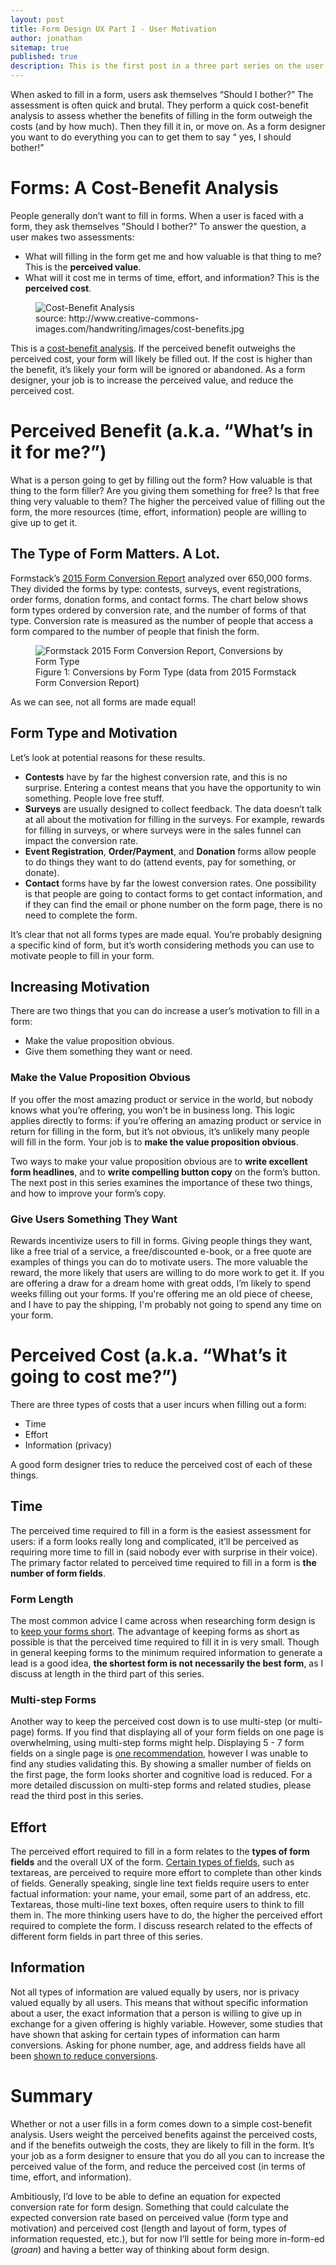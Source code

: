```yaml
---
layout: post
title: Form Design UX Part I - User Motivation
author: jonathan
sitemap: true
published: true
description: This is the first post in a three part series on the user experience (UX) of form design. This post introduces a model for thinking about form design from the user perspective. I outline the cost-benefit analysis implicitly performed by users when deciding to fill in a form or not, and discuss the perceived benefits and costs associated with the decision.
---
```


When asked to fill in a form, users ask themselves “Should I bother?” The assessment is often quick and brutal. 
They perform a quick cost-benefit analysis to assess whether the benefits of filling in the form outweigh the costs (and by how much). 
Then they fill it in, or move on. As a form designer you want to do everything you can to get them to say “ yes, I should bother!”

# Forms: A Cost-Benefit Analysis  #

People generally don’t want to fill in forms. When a user is faced with a form, they ask themselves "Should I bother?"
To answer the question, a user makes two assessments:
* What will filling in the form get me and how valuable is that thing to me? This is the **perceived value**.
* What will it cost me in terms of time, effort, and information? This is the **perceived cost**.

<figure class="figure">
  <img src="{{ site.baseurl }}/images/form-design/cost-benefits.jpg"
    class="img-responsive"
    alt="Cost-Benefit Analysis"
    />
  <figcaption class="figure-caption">source: http://www.creative-commons-images.com/handwriting/images/cost-benefits.jpg</figcaption>
</figure>

This is a [cost-benefit analysis](https://en.wikipedia.org/wiki/Cost%E2%80%93benefit_analysis). If the perceived benefit outweighs the perceived cost, your form will likely be filled out. 
If the cost is higher than the benefit, it’s likely your form will be ignored or abandoned. As a form designer, your job is to increase the perceived value, and reduce the perceived cost.

# Perceived Benefit (a.k.a. “What’s in it for me?”) #

What is a person going to get by filling out the form? How valuable is that thing to the form filler? 
Are you giving them something for free? Is that free thing very valuable to them? 
The higher the perceived value of filling out the form, the more resources (time, effort, information) 
people are willing to give up to get it. 

## The Type of Form Matters. A Lot. ##

Formstack’s [2015 Form Conversion Report](https://www.formstack.com/report/form-conversion-2015) analyzed over 650,000 forms. 
They divided the forms by type: contests, surveys, event registrations, order forms, donation forms, and contact forms. 
The chart below shows form types ordered by conversion rate, and the number of forms of that type. 
Conversion rate is measured as the number of people that access a form compared to the number of people that finish the form.

<figure class="figure">
  <img src="{{ site.baseurl }}/images/form-design/formstack-form-type-and-converstion-percentage.png"
    class="img-responsive"
    alt="Formstack 2015 Form Conversion Report, Conversions by Form Type"
    />
  <figcaption class="figure-caption">Figure 1: Conversions by Form Type (data from 2015 Formstack Form Conversion Report)</figcaption>
</figure>

As we can see, not all forms are made equal!

## Form Type and Motivation ##

Let’s look at potential reasons for these results.
* **Contests** have by far the highest conversion rate, and this is no surprise. Entering a contest means that you have the opportunity to win something. People love free stuff.
* **Surveys** are usually designed to collect feedback. The data doesn’t talk at all about the motivation for filling in the surveys. For example, rewards for filling in surveys, or where surveys were in the sales funnel can impact the conversion rate.
* **Event Registration**, **Order/Payment**, and **Donation** forms allow people to do things they want to do (attend events, pay for something, or donate).
* **Contact** forms have by far the lowest conversion rates. One possibility is that people are going to contact forms to get contact information, and if they can find the email or phone number on the form page, there is no need to complete the form.

It’s clear that not all forms types are made equal. You’re probably designing a specific kind of form, but it’s worth considering methods you can use to motivate people to fill in your form.

## Increasing Motivation ##

There are two things that you can do increase a user’s motivation to fill in a form:
* Make the value proposition obvious.
* Give them something they want or need.

### Make the Value Proposition Obvious ###

If you offer the most amazing product or service in the world, but nobody knows what you’re offering, you won’t be in business long. 
This logic applies directly to forms: if you’re offering an amazing product or service in return for filling in the form, 
but it’s not obvious, it’s unlikely many people will fill in the form. Your job is to **make the value proposition obvious**.

Two ways to make your value proposition obvious are to **write excellent form headlines**, and to **write compelling button copy** 
on the form’s button. The next post in this series examines the importance of these two things, and how to improve your form’s copy.

### Give Users Something They Want ###

Rewards incentivize users to fill in forms. Giving people things they want, like a free trial of a service, 
a free/discounted e-book, or a free quote are examples of things you can do to motivate users. The more valuable the reward, 
the more likely that users are willing to do more work to get it. If you are offering a draw for a dream home with great odds, 
I’m likely to spend weeks filling out your forms. If you're offering me an old piece of cheese, and I have to pay the shipping, 
I'm probably not going to spend any time on your form.

# Perceived Cost (a.k.a. “What’s it going to cost me?”) #

There are three types of costs that a user incurs when filling out a form:
* Time
* Effort
* Information (privacy)

A good form designer tries to reduce the perceived cost of each of these things.

## Time ##

The perceived time required to fill in a form is the easiest assessment for users: if a form looks really long and complicated, 
it’ll be perceived as requiring more time to fill in (said nobody ever with surprise in their voice). The primary factor related 
to perceived time required to fill in a form is **the number of form fields**.

### Form Length ###

The most common advice I came across when researching form design is to [keep your forms short](https://www.nngroup.com/articles/web-form-design/). The advantage of keeping forms 
as short as possible is that the perceived time required to fill it in is very small. Though in general keeping forms to 
the minimum required information to generate a lead is a good idea, **the shortest form is not necessarily the best form**, as I 
discuss at length in the third part of this series.

### Multi-step Forms ###

Another way to keep the perceived cost down is to use multi-step (or multi-page) forms. 
If you find that displaying all of your form fields on one page is overwhelming, using multi-step forms might help. 
Displaying 5 - 7 form fields on a single page is [one recommendation](https://blogs.adobe.com/creativecloud/designing-more-efficient-forms-structure-inputs-labels-and-actions/), however I was unable to find any studies validating this. 
By showing a smaller number of fields on the first page, the form looks shorter and cognitive load is reduced. 
For a more detailed discussion on multi-step forms and related studies, please read the third post in this series.

## Effort ##

The perceived effort required to fill in a form relates to the **types of form fields** and the overall UX of the form. 
[Certain types of fields](https://blog.hubspot.com/blog/tabid/6307/bid/6746/Which-Types-of-Form-Fields-Lower-Landing-Page-Conversions.aspx), 
such as textareas, are perceived to require more effort to complete than other kinds of fields. 
Generally speaking, single line text fields require users to enter factual information: your name, your email, some part of an address, 
etc. Textareas, those multi-line text boxes, often require users to think to fill them in. The more thinking users have to do, the 
higher the perceived effort required to complete the form. I discuss research related to the effects of different form fields in 
part three of this series.

## Information ##

Not all types of information are valued equally by users, nor is privacy valued equally by all users. 
This means that without specific information about a user, the exact information that a person is willing to give up in exchange for 
a given offering is highly variable. However, some studies that have shown that asking for certain types of information can harm 
conversions. Asking for phone number, age, and address fields have all been [shown to reduce conversions](https://blog.hubspot.com/blog/tabid/6307/bid/6748/3-form-fields-that-kill-landing-page-conversion-rates.aspx).

# Summary #

Whether or not a user fills in a form comes down to a simple cost-benefit analysis. Users weight the perceived benefits 
against the perceived costs, and if the benefits outweigh the costs, they are likely to fill in the form. 
It’s your job as a form designer to ensure that you do all you can to increase the perceived value of the form, 
and reduce the perceived cost (in terms of time, effort, and information).

Ambitiously, I’d love to be able to define an equation for expected conversion rate for form design. 
Something that could calculate the expected conversion rate based on perceived value (form type and motivation) 
and perceived cost (length and layout of form, types of information requested, etc.), but for now I’ll settle 
for being more in-form-ed (*groan*) and having a better way of thinking about form design.
